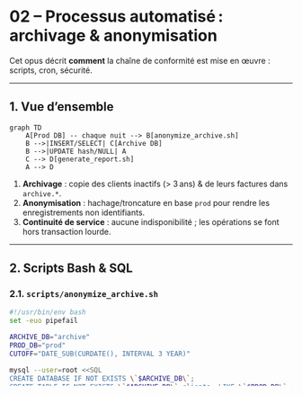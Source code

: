 # 02 – Processus automatisé : archivage & anonymisation

Cet opus décrit **comment** la chaîne de conformité est mise en œuvre : scripts, cron, sécurité.

---

## 1. Vue d’ensemble

```mermaid
graph TD
    A[Prod DB] -- chaque nuit --> B[anonymize_archive.sh]
    B -->|INSERT/SELECT| C[Archive DB]
    B -->|UPDATE hash/NULL| A
    C --> D[generate_report.sh]
    A --> D
```

1. **Archivage** : copie des clients inactifs (> 3 ans) & de leurs factures dans `archive.*`.
2. **Anonymisation** : hachage/troncature en base `prod` pour rendre les enregistrements non identifiants.
3. **Continuité de service** : aucune indisponibilité ; les opérations se font hors transaction lourde.

---

## 2. Scripts Bash & SQL

### 2.1. `scripts/anonymize_archive.sh`

```bash
#!/usr/bin/env bash
set -euo pipefail

ARCHIVE_DB="archive"
PROD_DB="prod"
CUTOFF="DATE_SUB(CURDATE(), INTERVAL 3 YEAR)"

mysql --user=root <<SQL
CREATE DATABASE IF NOT EXISTS \`$ARCHIVE_DB\`;
CREATE TABLE IF NOT EXISTS \`$ARCHIVE_DB\`.clients  LIKE \`$PROD_DB\`.clients;
CREATE TABLE IF NOT EXISTS \`$ARCHIVE_DB\`.factures LIKE \`$PROD_DB\`.factures;

INSERT IGNORE INTO \`$ARCHIVE_DB\`.clients
  SELECT * FROM \`$PROD_DB\`.clients WHERE last_activity < $CUTOFF;

INSERT IGNORE INTO \`$ARCHIVE_DB\`.factures f
  SELECT f.* FROM \`$PROD_DB\`.factures f
   JOIN \`$PROD_DB\`.clients c ON c.id = f.id_client
   WHERE c.last_activity < $CUTOFF;

UPDATE \`$PROD_DB\`.clients SET
  nom     = SHA2(nom,256),
  prenom  = SUBSTRING(SHA2(prenom,256),1,20),
  email   = CONCAT('anon+',id,'@example.local'),
  adresse = NULL
WHERE last_activity < $CUTOFF;
SQL
```

*Notes* :

* `INSERT IGNORE` évite les doublons si le script tourne plusieurs fois.
* La politique d’anonymisation est minimaliste mais conforme (hash non réversible + e‑mail neutralisé).

### 2.2. `scripts/setup.sh`

Installe le schéma, injecte des données de test et crée le fichier cron :

```bash
sudo ./scripts/setup.sh
```

---

## 3. Planification Cron

Fichier `/etc/cron.d/rgpd` créé par `setup.sh` :

```
# Archivage + anonymisation nocturne
30 2 * * * root /opt/rgpd/anonymize_archive.sh >> /var/log/rgpd.log 2>&1
# Rapport annuel (22/12 04:00)
0 4 22 12 * root /opt/rgpd/generate_report.sh > /srv/reports/rapport-$(date +\%Y).txt
```

> 👀 **Monitoring** : consultez `/var/log/rgpd.log` pour le suivi. Rotation gérée par logrotate.

---

## 4. Sécurité & bonnes pratiques

* **MySQL** uniquement accessible via socket local (port TCP fermé).
* Scripts *fail‑fast* grâce à `set -euo pipefail`.
* **Archive DB** : peut résider sur un volume chiffré LUKS pour renforcer la confidentialité.

---

**Prochaine étape :** [03 – Génération des rapports](./03-rapports.md)


